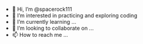 - 👋 Hi, I’m @spacerock111
- 👀 I’m interested in practicing and exploring coding
- 🌱 I’m currently learning ...
- 💞️ I’m looking to collaborate on ...
- 📫 How to reach me ...

<!---
spacerock111/spacerock111 is a ✨ special ✨ repository because its `README.md` (this file) appears on your GitHub profile.
You can click the Preview link to take a look at your changes.
--->
